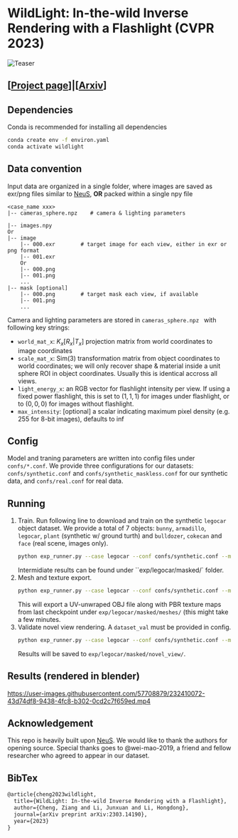 # WildLight: In-the-wild Inverse Rendering with a Flashlight (CVPR 2023)
![Teaser](https://junxuan-li.github.io/wildlight-website/static/images/teaser.jpg)
## \[[Project page](https://junxuan-li.github.io/wildlight-website/)\]|\[[Arxiv](https://arxiv.org/abs/2303.14190)\]

## Dependencies
Conda is recommended for installing all dependencies
```bash
conda create env -f environ.yaml
conda activate wildlight
```

## Data convention
Input data are organized in a single folder, where images are saved as exr/png files similar to [NeuS](https://github.com/Totoro97/NeuS), __OR__ packed within a single npy file
```
<case_name xxx>
|-- cameras_sphere.npz    # camera & lighting parameters

|-- images.npy
Or
|-- image
    |-- 000.exr        # target image for each view, either in exr or png format
    |-- 001.exr
    Or
    |-- 000.png        
    |-- 001.png
    ...
|-- mask [optional]
    |-- 000.png        # target mask each view, if available
    |-- 001.png
    ...
```
Camera and lighting parameters are stored in `cameras_sphere.npz ` with following key strings:
- `world_mat_x`: $K_x[R_x|T_x]$ projection matrix from world coordinates to image coordinates
- `scale_mat_x`: Sim(3) transformation matrix from object coordinates to world coordinates; we will only recover shape & material inside a unit sphere ROI in object coordinates. Usually this is identical accross all views.
- `light_energy_x`: an RGB vector for flashlight intensity per view. If using a fixed power flashlight, this is set to $(1,1,1)$ for images under flashlight, or to $(0,0,0)$ for images without flashlight.
- `max_intensity`: \[optional\] a scalar indicating maximum pixel density (e.g. 255 for 8-bit images), defaults to inf


## Config
Model and traning parameters are written into config files under `confs/*.conf`. We provide three configurations for our datasets: `confs/synthetic.conf` and `confs/synthetic_maskless.conf` for our synthetic data, and `confs/real.conf` for real data.

## Running

1. Train. Run following line to download and train on the synthetic `legocar` object dataset. We provide a total of 7 objects: `bunny`, `armadillo`, `legocar`, `plant` (synthetic w/ ground turth) and `bulldozer`, `cokecan` and `face` (real scene, images only).
    ```bash
    python exp_runner.py --case legocar --conf confs/synthetic.conf --mode train --download_dataset
    ```
    Intermidiate results can be found under ``exp/legocar/masked/` folder. 
2. Mesh and texture export.
    ```bash
    python exp_runner.py --case legocar --conf confs/synthetic.conf --mode validate_mesh --is_continue
    ```
    This will export a UV-unwraped OBJ file along with PBR texture maps from last checkpoint under `exp/legocar/masked/meshes/` (this might take a few minutes.
3. Validate novel view rendering. A `dataset_val` must be provided in config.
    ```bash
    python exp_runner.py --case legocar --conf confs/synthetic.conf --mode validate_image --is_continue
    ```
    Results will be saved to `exp/legocar/masked/novel_view/`.

## Results (rendered in blender)



https://user-images.githubusercontent.com/57708879/232410072-43d74df8-9438-4fc8-b302-0cd2c7f659ed.mp4

## Acknowledgement

This repo is heavily built upon [NeuS](https://github.com/Totoro97/NeuS). We would like to thank the authors for opening source. 
Special thanks goes to @wei-mao-2019, a friend and fellow researcher who agreed to appear in our dataset.

## BibTex
```latex
@article{cheng2023wildlight,
  title={WildLight: In-the-wild Inverse Rendering with a Flashlight},
  author={Cheng, Ziang and Li, Junxuan and Li, Hongdong},
  journal={arXiv preprint arXiv:2303.14190},
  year={2023}
}
```
